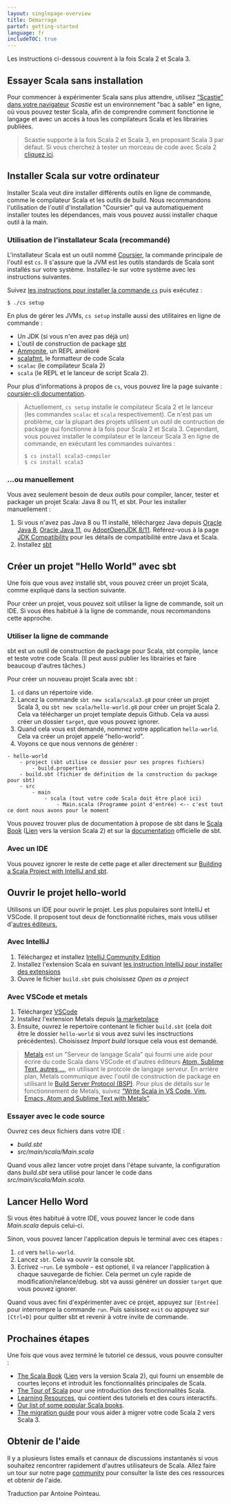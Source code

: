 ```yaml
---
layout: singlepage-overview
title: Démarrage
partof: getting-started
language: fr
includeTOC: true
---
```


Les instructions ci-dessous couvrent à la fois Scala 2 et Scala 3.

## Essayer Scala sans installation

Pour commencer à expérimenter Scala sans plus attendre, utilisez <a href="https://scastie.scala-lang.org/pEBYc5VMT02wAGaDrfLnyw" target="_blank">“Scastie” dans votre navigateur</a> _Scastie_ est un environnement "bac à sable" en ligne, où vous pouvez tester Scala, afin de comprendre comment fonctionne le langage et avec un accès à tous les compilateurs Scala et les librairies publiées.

> Scastie supporte à la fois Scala 2 et Scala 3, en proposant Scala 3 par défaut.
> Si vous cherchez à tester un morceau de code avec Scala 2
> [cliquez ici](https://scastie.scala-lang.org/MHc7C9iiTbGfeSAvg8CKAA).

## Installer Scala sur votre ordinateur

Installer Scala veut dire installer différents outils en ligne de commande, comme le compilateur Scala et les outils de build.
Nous recommandons l'utilisation de l'outil d'installation "Coursier" qui va automatiquement installer toutes les dépendances, mais vous pouvez aussi installer chaque outil à la main.

### Utilisation de l'installateur Scala (recommandé)

L'installateur Scala est un outil nommé [Coursier](https://get-coursier.io/docs/cli-overview), la commande principale de l'outil est `cs`.
Il s'assure que la JVM est les outils standards de Scala sont installés sur votre système. 
Installez-le sur votre système avec les instructions suivantes.

<div class="main-download">
    <div id="download-step-one">
        <p>Suivez <a href="https://get-coursier.io/docs/cli-installation.html#native-launcher" target="_blank">les instructions pour installer la commande <code>cs</code></a> puis exécutez :</p>
        <p><code>$ ./cs setup</code></p>
    </div>
</div>

En plus de gérer les JVMs, `cs setup` installe aussi des utilitaires en ligne de commande :

- Un JDK (si vous n'en avez pas déjà un)
- L'outil de construction de package [sbt](https://www.scala-sbt.org/)
- [Ammonite](https://ammonite.io/), un REPL amélioré
- [scalafmt](https://scalameta.org/scalafmt/), le formatteur de code Scala
- `scalac` (le compilateur Scala 2)
- `scala` (le REPL et le lanceur de script Scala 2).

Pour plus d'informations à propos de `cs`, vous pouvez lire la page suivante :
[coursier-cli documentation](https://get-coursier.io/docs/cli-overview).

> Actuellement, `cs setup` installe le compilateur Scala 2 et le lanceur
> (les commandes `scalac` et `scala` respectivement). Ce n'est pas un problème,
> car la plupart des projets utilisent un outil de contruction
> de package qui fonctionne à la fois pour Scala 2 et Scala 3.
> Cependant, vous pouvez installer le compilateur et le lanceur Scala 3 en ligne de commande,
> en exécutant les commandes suivantes :
> ```
> $ cs install scala3-compiler
> $ cs install scala3
> ```

### ...ou manuellement

Vous avez seulement besoin de deux outils pour compiler, lancer, tester et packager un projet Scala: Java 8 ou 11, et sbt.
Pour les installer manuellement :

1. Si vous n'avez pas Java 8 ou 11 installé, téléchargez
   Java depuis [Oracle Java 8](https://www.oracle.com/java/technologies/javase-jdk8-downloads.html), [Oracle Java 11](https://www.oracle.com/java/technologies/javase-jdk11-downloads.html),
   ou [AdoptOpenJDK 8/11](https://adoptopenjdk.net/). Référez-vous à la page [JDK Compatibility](/overviews/jdk-compatibility/overview.html) pour les détails de compatibilité entre Java et Scala.
1. Installez [sbt](https://www.scala-sbt.org/download.html)

## Créer un projet "Hello World" avec sbt

Une fois que vous avez installé sbt, vous pouvez créer un projet Scala, comme expliqué dans la section suivante.

Pour créer un projet, vous pouvez soit utiliser la ligne de commande, soit un IDE.
Si vous êtes habitué à la ligne de commande, nous recommandons cette approche.

### Utiliser la ligne de commande

sbt est un outil de construction de package pour Scala, sbt compile, lance et teste votre code Scala.
(Il peut aussi publier les librairies et faire beaucoup d'autres tâches.)

Pour créer un nouveau projet Scala avec sbt :

1. `cd` dans un répertoire vide.
1. Lancez la commande `sbt new scala/scala3.g8` pour créer un projet Scala 3, ou `sbt new scala/hello-world.g8` pour créer un projet Scala 2.
   Cela va télécharger un projet template depuis Github.
   Cela va aussi créer un dossier `target`, que vous pouvez ignorer.
1. Quand cela vous est demandé, nommez votre application `hello-world`. Cela va créer un projet appelé "hello-world".
1. Voyons ce que nous vennons de générer :

```
- hello-world
    - project (sbt utilise ce dossier pour ses propres fichiers)
        - build.properties
    - build.sbt (fichier de définition de la construction du package pour sbt)
    - src
        - main
            - scala (tout votre code Scala doit être placé ici)
                - Main.scala (Programme point d'entrée) <-- c'est tout ce dont nous avons pour le moment
```

Vous pouvez trouver plus de documentation à propose de sbt dans le [Scala Book](/scala3/book/tools-sbt.html) ([Lien](/overviews/scala-book/scala-build-tool-sbt.html) vers la version Scala 2) et sur la [documentation](https://www.scala-sbt.org/1.x/docs/index.html) officielle de sbt.

### Avec un IDE

Vous pouvez ignorer le reste de cette page et aller directement sur [Building a Scala Project with IntelliJ and sbt](/getting-started/intellij-track/building-a-scala-project-with-intellij-and-sbt.html).


## Ouvrir le projet hello-world

Utilisons un IDE pour ouvrir le projet. Les plus populaires sont IntelliJ et VSCode.
Il proposent tout deux de fonctionnalité riches, mais vous utiliser d'[autres éditeurs.](https://scalameta.org/metals/docs/editors/overview.html)

### Avec IntelliJ

1. Téléchargez et installez [IntelliJ Community Edition](https://www.jetbrains.com/idea/download/)
1. Installez l'extension Scala en suivant [les instruction IntelliJ pour installer des extensions](https://www.jetbrains.com/help/idea/managing-plugins.html)
1. Ouvre le fichier `build.sbt` puis choisissez *Open as a project*

### Avec VSCode et metals

1. Téléchargez [VSCode](https://code.visualstudio.com/Download)
1. Installez l'extension Metals depuis [la marketplace](https://marketplace.visualstudio.com/items?itemName=scalameta.metals)
1. Ensuite, ouvrez le repertoire contenant le fichier `build.sbt` (cela doit être le dossier `hello-world` si vous avez suivi les insctructions précédentes). Choisissez *Import build* lorsque cela vous est demandé.

> [Metals](https://scalameta.org/metals) est un "Serveur de langage Scala" qui fourni une aide pour écrire du code Scala dans VSCode et d'autres éditeurs [Atom, Sublime Text, autres ...](https://scalameta.org/metals/docs/editors/overview.html), en utilisant le protcole de langage serveur.
> En arrière plan, Metals communique avec l'outil de construction de package en utilisant
> le [Build Server Protocol (BSP)](https://build-server-protocol.github.io/).
> Pour plus de détails sur le fonctionnement de Metals, suivez [“Write Scala in VS Code, Vim, Emacs, Atom and Sublime Text with Metals”](https://www.scala-lang.org/2019/04/16/metals.html).

### Essayer avec le code source

Ouvrez ces deux fichiers dans votre IDE :

- _build.sbt_
- _src/main/scala/Main.scala_

Quand vous allez lancer votre projet dans l'étape suivante, la configuration dans _build.sbt_ sera utilisé pour lancer le code dans _src/main/scala/Main.scala_.

## Lancer Hello Word

Si vous êtes habitué à votre IDE, vous pouvez lancer le code dans _Main.scala_ depuis celui-ci.

Sinon, vous pouvez lancer l'application depuis le terminal avec ces étapes :

1. `cd` vers `hello-world`.
1. Lancez `sbt`. Cela va ouvrir la console sbt.
1. Ecrivez `~run`. Le symbole `~` est optionel, il va relancer l'application à chaque sauvegarde de fichier.
   Cela permet un cyle rapide de modification/relance/debug. sbt va aussi générer un dossier `target` que vous pouvez ignorer.

Quand vous avec fini d'expérimenter avec ce projet, appuyez sur `[Entrée]` pour interrompre la commande `run`.
Puis saisissez `exit` ou appuyez sur `[Ctrl+D]` pour quitter sbt et revenir à votre invite de commande.

## Prochaines étapes

Une fois que vous avez terminé le tutoriel ce dessus, vous pouvre consulter :

* [The Scala Book](/scala3/book/introduction.html) ([Lien](/overviews/scala-book/introduction.html) vers la version Scala 2), qui fourni un ensemble de courtes leçons et introduit les fonctionnalités principales de Scala.
* [The Tour of Scala](/tour/tour-of-scala.html) pour une introduction des fonctionnalités Scala.
* [Learning Resources](/learn.html), qui contient des tutoriels et des cours interactifs.
* [Our list of some popular Scala books](/books.html).
* [The migration guide](/scala3/guides/migration/compatibility-intro.html) pour vous aider à migrer votre code Scala 2 vers Scala 3.

## Obtenir de l'aide
Il y a plusieurs listes emails et cannaux de discussions instantanés si vous souhaitez rencontrer rapidement d'autres utilisateurs de Scala. Allez faire un tour sur notre page [community](https://scala-lang.org/community/) pour consulter la liste des ces ressources et obtenir de l'aide.

Traduction par Antoine Pointeau.

<!-- Hidden elements whose content are used to provide OS-specific download instructions.
 -- This is handled in `resources/js/functions.js`.
 --> 
<div style="display:none" id="stepOne-linux">
       <code class="hljs">$ curl -fLo cs https://git.io/coursier-cli-linux && chmod +x cs && ./cs setup </code> <br>
</div>

<div style="display:none" id="stepOne-unix">
    <p>Suivez <a href="https://get-coursier.io/docs/cli-installation" target="_blank">les instructions pour installer la commande 
    <code>cs</code></a>puis exécutez :</p>
    <p><code>$ ./cs setup</code></p>
</div>

<div style="display:none" id="stepOne-osx">
    <div class="highlight">
        <code class="hljs">$ brew install coursier/formulas/coursier && cs setup </code> <br>
    </div>
    <p>Alternativement, si vous n'utilisez pas Homebrew</p>
    <div class="highlight">
        <code class="hljs">$ curl -fLo cs https://git.io/coursier-cli-macos && chmod +x cs &&  (xattr -d com.apple.quarantine cs || true) && ./cs setup</code> <br>
    </div>
</div>

<div style="display:none" id="stepOne-windows">
    <p>Téléchargez et exécutez <a href="https://git.io/coursier-cli-windows-exe">l'intallateur Scala pour Windows</a> basé sur Coursier</p>
</div>
